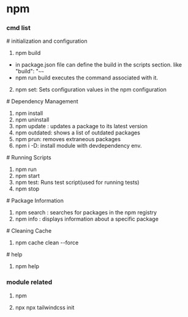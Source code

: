 # npm

### cmd list

\# initialization and configuration

1. npm build

- in package.json file can define the build in the scripts section. like "build": "`~~`
- npm run build executes the command associated with it.

2. npm set: Sets configuration values in the npm configuration

\# Dependency Management

1. npm install
2. npm uninstall <package>
3. npm update <package>: updates a package to its latest version
4. npm outdated: shows a list of outdated packages
5. npm prun: removes extraneous packages
6. npm i -D: install module with devdependency env.

\# Running Scripts

1. npm run
2. npm start
3. npm test: Runs test script(used for running tests)
4. npm stop

\# Package Information

1. npm search <package>: searches for packages in the npm registry
2. npm info <package>: displays information about a specific package

\# Cleaning Cache

1. npm cache clean --force

\# help

1. npm help


### module related

1. npm 


2. npx 
npx tailwindcss init

